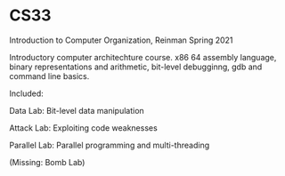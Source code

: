 # CS33
Introduction to Computer Organization, Reinman Spring 2021

Introductory computer architechture course. x86 64 assembly language, binary representations and arithmetic, bit-level debugginng, gdb and command line basics.

Included:

Data Lab: Bit-level data manipulation

Attack Lab: Exploiting code weaknesses

Parallel Lab: Parallel programming and multi-threading

(Missing: Bomb Lab)
